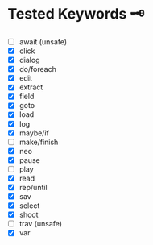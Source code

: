 # Tested Keywords 🗝
* [ ] await (unsafe)
* [x] click
* [x] dialog
* [x] do/foreach
* [x] edit
* [x] extract
* [x] field
* [x] goto
* [x] load
* [x] log
* [x] maybe/if
* [ ] make/finish
* [x] neo
* [x] pause
* [ ] play
* [x] read
* [x] rep/until
* [x] sav
* [x] select
* [x] shoot
* [ ] trav (unsafe)
* [x] var